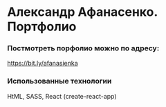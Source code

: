 # Александр Афанасенко. Портфолио

### Постмотреть порфолио можно по адресу:

https://bit.ly/afanasienka

### Использованные технологии

HtML, SASS, React (create-react-app)